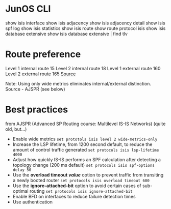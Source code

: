 # JunOS CLI

show isis interface
show isis adjacency
show isis adjacency detail
show isis spf log
show isis statistics
show isis route
show route protocol isis
show isis database extensive
show isis database extensive | find tlv

# Route preference
Level 1 internal route 15
Level 2 internal route 18
Level 1 external route 160
Level 2 external route 165
[Source](https://www.juniper.net/documentation/en_US/junos/topics/reference/general/routing-protocols-default-route-preference-values.html)

Note: Using only wide metrics eliminates internal/external distinction.
Source - AJSPR (see below)

# Best practices
from AJSPR (Advanced SP Routing course: Multilevel IS-IS Networks)
(quite old, but...)

* Enable wide metrics
`set prototols isis level 2 wide-metrics-only`
* Increase the LSP lifetime, from 1200 second default, to reduce the amount of control traffic generated
`set protocols isis lsp-lifetime 4000`
* Adjust how quickly IS-IS performs an SPF calculation after detecting a topology change (200 ms default)
`set protocols isis spf-options delay 50`
* Use the **overload timeout _value_** option to prevent traffic from transiting a newly booted router
`set protocols isis overload timeout 600`
* Use the **ignore-attached-bit** option to avoid certain cases of sub-optimal routing
`set protocols isis ignore-attached-bit`
* Enable BFD on interfaces to reduce failure detection times
* Use authentication
